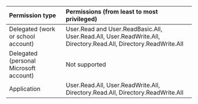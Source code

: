 |Permission type      | Permissions (from least to most privileged)              |
|:--------------------|:---------------------------------------------------------|
|Delegated (work or school account) | User.Read and User.ReadBasic.All, User.Read.All, User.ReadWrite.All, Directory.Read.All, Directory.ReadWrite.All |
|Delegated (personal Microsoft account) | Not supported |
|Application | User.Read.All, User.ReadWrite.All, Directory.Read.All, Directory.ReadWrite.All |